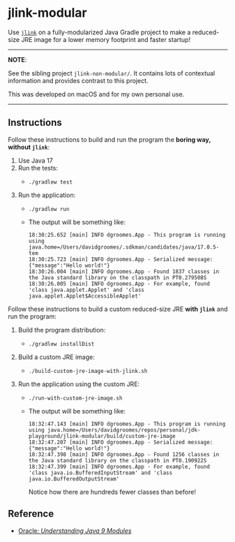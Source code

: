 # jlink-modular

Use [`jlink`](https://openjdk.java.net/jeps/282) on a fully-modularized Java Gradle project to make a reduced-size JRE image for a lower memory footprint and faster startup!

---
**NOTE**:

See the sibling project `jlink-non-modular/`. It contains lots of contextual information and provides contrast to this
project.

This was developed on macOS and for my own personal use.

---


## Instructions

Follow these instructions to build and run the program the **boring way, without `jlink`**:

1. Use Java 17
2. Run the tests:
   * ```shell
     ./gradlew test
     ```
3. Run the application:
   * ```shell
     ./gradlew run
     ```
   * The output will be something like:
     ```text
     18:30:25.652 [main] INFO dgroomes.App - This program is running using java.home=/Users/davidgroomes/.sdkman/candidates/java/17.0.5-tem
     18:30:25.723 [main] INFO dgroomes.App - Serialized message: {"message":"Hello world!"}
     18:30:26.004 [main] INFO dgroomes.App - Found 1837 classes in the Java standard library on the classpath in PT0.279508S
     18:30:26.005 [main] INFO dgroomes.App - For example, found 'class java.applet.Applet' and 'class java.applet.Applet$AccessibleApplet'
     ```

Follow these instructions to build a custom reduced-size JRE **with `jlink`** and run the program:

1. Build the program distribution:
   * ```shell
     ./gradlew installDist
     ```
2. Build a custom JRE image:
   * ```shell
     ./build-custom-jre-image-with-jlink.sh
     ```
3. Run the application using the custom JRE:
   * ```shell
     ./run-with-custom-jre-image.sh
     ```
   * The output will be something like:
     ```text
     18:32:47.143 [main] INFO dgroomes.App - This program is running using java.home=/Users/davidgroomes/repos/personal/jdk-playground/jlink-modular/build/custom-jre-image
     18:32:47.207 [main] INFO dgroomes.App - Serialized message: {"message":"Hello world!"}
     18:32:47.398 [main] INFO dgroomes.App - Found 1256 classes in the Java standard library on the classpath in PT0.190922S
     18:32:47.399 [main] INFO dgroomes.App - For example, found 'class java.io.BufferedInputStream' and 'class java.io.BufferedOutputStream'
     ```
     Notice how there are hundreds fewer classes than before!


## Reference

* [Oracle: *Understanding Java 9 Modules*](https://www.oracle.com/corporate/features/understanding-java-9-modules.html)
